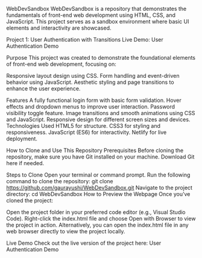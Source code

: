 WebDevSandbox
WebDevSandbox is a repository that demonstrates the fundamentals of front-end web development using HTML, CSS, and JavaScript.
This project serves as a sandbox environment where basic UI elements and interactivity are showcased.


Project 1: User Authentication with Transitions
Live Demo: User Authentication Demo

Purpose
This project was created to demonstrate the foundational elements of front-end web development, focusing on:

Responsive layout design using CSS.
Form handling and event-driven behavior using JavaScript.
Aesthetic styling and page transitions to enhance the user experience.


Features
A fully functional login form with basic form validation.
Hover effects and dropdown menus to improve user interaction.
Password visibility toggle feature.
Image transitions and smooth animations using CSS and JavaScript.
Responsive design for different screen sizes and devices.
Technologies Used
HTML5 for structure.
CSS3 for styling and responsiveness.
JavaScript (ES6) for interactivity.
Netlify for live deployment.





How to Clone and Use This Repository
Prerequisites
Before cloning the repository, make sure you have Git installed on your machine. Download Git here if needed.

Steps to Clone
Open your terminal or command prompt.
Run the following command to clone the repository:
git clone https://github.com/gaurayushi/WebDevSandbox.git
Navigate to the project directory:
cd WebDevSandbox
How to Preview the Webpage
Once you’ve cloned the project:

Open the project folder in your preferred code editor (e.g., Visual Studio Code).
Right-click the index.html file and choose Open with Browser to view the project in action.
Alternatively, you can open the index.html file in any web browser directly to view the project locally.

Live Demo
Check out the live version of the project here: User Authentication Demo
